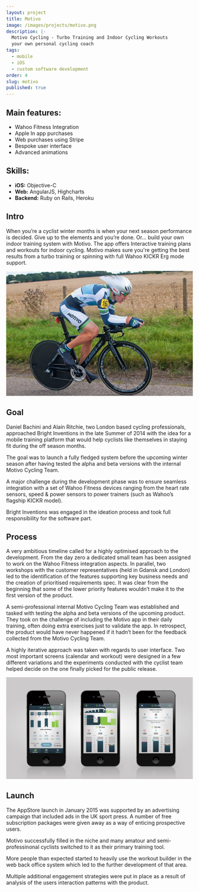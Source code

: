 ```yaml
---
layout: project
title: Motivo
image: /images/projects/motivo.png
description: |-
  Motivo Cycling - Turbo Training and Indoor Cycling Workouts
  your own personal cycling coach
tags:
  - mobile
  - iOS
  - custom software development
order: 4
slug: motivo
published: true
---
```

## Main features:

* Wahoo Fitness Integration
* Apple In app purchases
* Web purchases using Stripe
* Bespoke user interface
* Advanced animations

## Skills:

* **iOS:** Objective-C
* **Web:** AngularJS, Highcharts
* **Backend:** Ruby on Rails, Heroku

## Intro

When you’re a cyclist winter months is when your next season performance is decided. Give up to the elements and you’re done. Or... build your own indoor training system with Motivo. The app offers Interactive training plans and workouts for indoor cycling. Motivo makes sure you're getting the best results from a turbo training or spinning with full Wahoo KICKR Erg mode support.

![Cycling Workouts Mobile App](/images/motivo-2.png)

## Goal

Daniel Bachini and Alain Ritchie, two London based cycling professionals, approached Bright Inventions in the late Summer of 2014 with the idea for a mobile training platform that would help cyclists like themselves in staying fit during the off season months.

The goal was to launch a fully fledged system before the upcoming winter season after having tested the alpha and beta versions with the internal Motivo Cycling Team.

A major challenge during the development phase was to ensure seamless integration with a set of Wahoo Fitness devices ranging from the heart rate sensors, speed & power sensors to power trainers (such as Wahoo’s flagship KICKR model).

Bright Inventions was engaged in the ideation process and took full responsibility for the software part.

## Process

A very ambitious timeline called for a highly optimised approach to the development. From the day zero a dedicated small team has been assigned to work on the Wahoo Fitness integration aspects. In parallel, two workshops with the customer representatives (held in Gdansk and London) led to the identification of the features supporting key business needs and the creation of prioritised requirements spec. It was clear from the beginning that some of the lower priority features wouldn’t make it to the first version of the product.

A semi-professional internal Motivo Cycling Team was established and tasked with testing the alpha and beta versions of the upcoming product. They took on the challenge of including the Motivo app in their daily training, often doing extra exercises just to validate the app. In retrospect, the product would have never happened if it hadn’t been for the feedback collected from the Motivo Cycling Team.

A highly iterative approach was taken with regards to user interface. Two most important screens (calendar and workout) were designed in a few different variations and the experiments conducted with the cyclist team helped decide on the one finally picked for the public release.

![Cycling Workouts Mobile App](/images/motivo-1.png)

## Launch

The AppStore launch in January 2015 was supported by an advertising campaign that included ads in the UK sport press. A number of free subscription packages were given away as a way of enticing prospective users.

Motivo successfully filled in the niche and many amatour and semi-professinonal cyclists switched to it as their primary training tool.

More people than expected started to heavily use the workout builder in the web back office system which led to the further development of that area.

Multiple additional engagement strategies were put in place as a result of analysis of the users interaction patterns with the product.